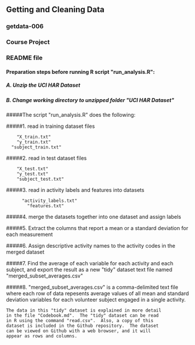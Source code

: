 ## Getting and Cleaning Data
### getdata-006
### Course Project
### README file

#### Preparation steps before running R script "run_analysis.R":

##### A. Unzip the UCI HAR Dataset
##### B. Change working directory to unzipped folder "UCI HAR Dataset"


#####The script "run_analysis.R" does the following:

#####1. read in training dataset files

        "X_train.txt"
        "y_train.txt"
      "subject_train.txt"


#####2. read in test dataset files

        "X_test.txt"
        "y_test.txt"
        "subject_test.txt"


#####3. read in activity labels and features into datasets

          "activity_labels.txt"
            "features.txt"


#####4. merge the datasets together into one dataset and assign labels


#####5. Extract the columns that report a mean or a standard deviation for each measurement


#####6. Assign descriptive activity names to the activity codes in the merged dataset


#####7. Find the average of each variable for each activity and each subject, and export the result as a new "tidy" dataset text file named
    "merged_subset_averages.csv"
    

#####8.  "merged_subset_averages.csv" is a comma-delimited text file where each row of data repesents average values of all mean and standard deviation variables for each volunteer subject engaged in a single activity.
    
    The data in this "tidy" dataset is explained in more detail
    in the file "Codebook.md".  The "tidy" dataset can be read
    in R using the command "read.csv".  Also, a copy of this
    dataset is included in the Github repository.  The dataset
    can be viewed on Github with a web browser, and it will
    appear as rows and columns.
    
    
